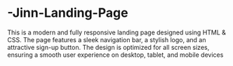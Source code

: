 # -Jinn-Landing-Page
This is a modern and fully responsive landing page designed using HTML &amp; CSS. The page features a sleek navigation bar, a stylish logo, and an attractive sign-up button. The design is optimized for all screen sizes, ensuring a smooth user experience on desktop, tablet, and mobile devices
